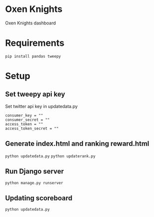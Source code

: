 # Oxen Knights
Oxen Knights dashboard

# Requirements
```pip install pandas tweepy```

# Setup
## Set tweepy api key
Set twitter api key in updatedata.py
```
consumer_key = ""
consumer_secret = ""
access_token = ""
access_token_secret = ""
```
## Generate index.html and ranking reward.html
```python updatedata.py```
```python updaterank.py```

## Run Django server
```python manage.py runserver```

## Updating scoreboard
```python updatedata.py```
